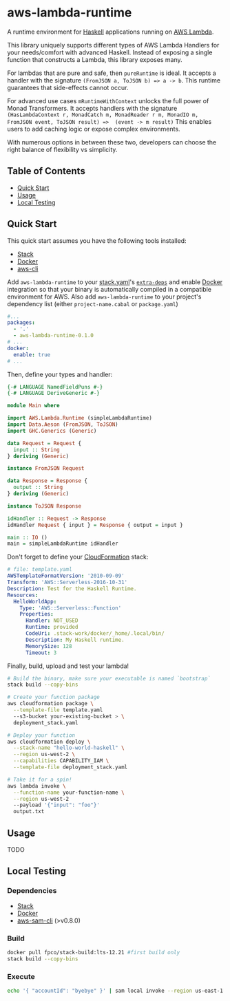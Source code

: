 # aws-lambda-runtime

A runtime environment for [Haskell] applications running on [AWS Lambda].

This library uniquely supports different types of AWS Lambda Handlers for your needs/comfort with advanced Haskell.
Instead of exposing a single function that constructs a Lambda, this library exposes many.

For lambdas that are pure and safe, then `pureRuntime` is ideal.
It accepts a handler with the signature `(FromJSON a, ToJSON b) => a -> b`.
This runtime guarantees that side-effects cannot occur.

For advanced use cases `mRuntimeWithContext` unlocks the full power of Monad Transformers.
It accepts handlers with the signature `(HasLambdaContext r, MonadCatch m, MonadReader r m, MonadIO m, FromJSON event, ToJSON result) =>  (event -> m result)`
This enables users to add caching logic or expose complex environments.

With numerous options in between these two, developers can choose the right balance of flexibility vs simplicity.

## Table of Contents

  - [Quick Start](#quick-start)
  - [Usage](#usage)
  - [Local Testing](#local-testing)

## Quick Start

This quick start assumes you have the following tools installed:

  - [Stack][stack.yaml]
  - [Docker]
  - [aws-cli]

Add `aws-lambda-runtime` to your [stack.yaml]'s [`extra-deps`] and enable
[Docker] integration so that your binary is automatically compiled in a
compatible environment for AWS. Also add `aws-lambda-runtime` to your project's
dependency list (either `project-name.cabal` or `package.yaml`)

```yaml
#...
packages:
  - '.'
  - aws-lambda-runtime-0.1.0
# ...
docker:
  enable: true
# ...
```

Then, define your types and handler:

```haskell
{-# LANGUAGE NamedFieldPuns #-}
{-# LANGUAGE DeriveGeneric #-}

module Main where

import AWS.Lambda.Runtime (simpleLambdaRuntime)
import Data.Aeson (FromJSON, ToJSON)
import GHC.Generics (Generic)

data Request = Request {
  input :: String
} deriving (Generic)

instance FromJSON Request

data Response = Response {
  output :: String
} deriving (Generic)

instance ToJSON Response

idHandler :: Request -> Response
idHandler Request { input } = Response { output = input }

main :: IO ()
main = simpleLambdaRuntime idHandler
```

Don't forget to define your [CloudFormation] stack:

```yaml
# file: template.yaml
AWSTemplateFormatVersion: '2010-09-09'
Transform: 'AWS::Serverless-2016-10-31'
Description: Test for the Haskell Runtime.
Resources:
  HelloWorldApp:
    Type: 'AWS::Serverless::Function'
    Properties:
      Handler: NOT_USED
      Runtime: provided
      CodeUri: .stack-work/docker/_home/.local/bin/
      Description: My Haskell runtime.
      MemorySize: 128
      Timeout: 3
```

Finally, build, upload and test your lambda!

```bash
# Build the binary, make sure your executable is named `bootstrap`
stack build --copy-bins

# Create your function package
aws cloudformation package \
  --template-file template.yaml
  --s3-bucket your-existing-bucket > \
  deployment_stack.yaml

# Deploy your function
aws cloudformation deploy \
  --stack-name "hello-world-haskell" \
  --region us-west-2 \
  --capabilities CAPABILITY_IAM \
  --template-file deployment_stack.yaml

# Take it for a spin!
aws lambda invoke \
  --function-name your-function-name \
  --region us-west-2
  --payload '{"input": "foo"}'
  output.txt
```

## Usage

TODO

## Local Testing

### Dependencies

  - [Stack][stack.yaml]
  - [Docker]
  - [aws-sam-cli] (>v0.8.0)

### Build

```bash
docker pull fpco/stack-build:lts-12.21 #first build only
stack build --copy-bins
```

### Execute

```bash
echo '{ "accountId": "byebye" }' | sam local invoke --region us-east-1
```

[AWS Lambda]: https://docs.aws.amazon.com/lambda/latest/dg/welcome.html
[Haskell]: https://www.haskell.org/
[stack.yaml]: https://docs.haskellstack.org/
[`extra-deps`]: https://docs.haskellstack.org/en/stable/yaml_configuration/#yaml-configuration
[Docker]: https://www.docker.com/why-docker
[aws-cli]: https://aws.amazon.com/cli/
[CloudFormation]: https://aws.amazon.com/cloudformation/
[aws-sam-cli]: https://github.com/awslabs/aws-sam-cli
